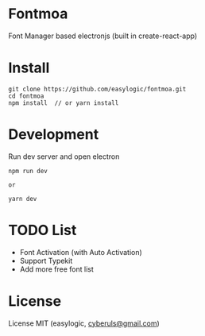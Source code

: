 # Fontmoa 

Font Manager based electronjs  (built in create-react-app)

# Install 

```
git clone https://github.com/easylogic/fontmoa.git
cd fontmoa
npm install  // or yarn install
```

# Development 

Run dev server and  open electron 

```
npm run dev 

or 

yarn dev 
```

# TODO List 

* Font Activation (with Auto Activation)
* Support Typekit 
* Add more free font list

# License 

License MIT  (easylogic, cyberuls@gmail.com)